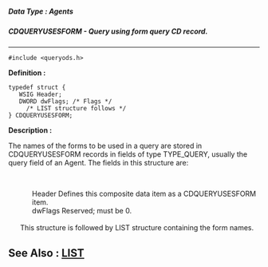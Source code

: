 ##### Data Type : Agents
##### CDQUERYUSESFORM - Query using form query CD record.
---
```
#include <queryods.h>
```

**Definition :**
```
typedef struct {
   WSIG Header;
   DWORD dwFlags; /* Flags */
	 /* LIST structure follows */
} CDQUERYUSESFORM;
```

**Description :**

The names of the forms to be used in a query are stored in CDQUERYUSESFORM records in fields of type TYPE_QUERY, usually the query field of an Agent.  The fields in this structure are:
<ul><br>

<ul>Header		Defines this composite data item as a CDQUERYUSESFORM item.<br>
dwFlags		Reserved;  must be 0.</ul>
<br>
This structure is followed by LIST structure containing the form names.</ul>



**See Also :**
[LIST](/domino-c-api-docs/reference/Data/LIST)
---
